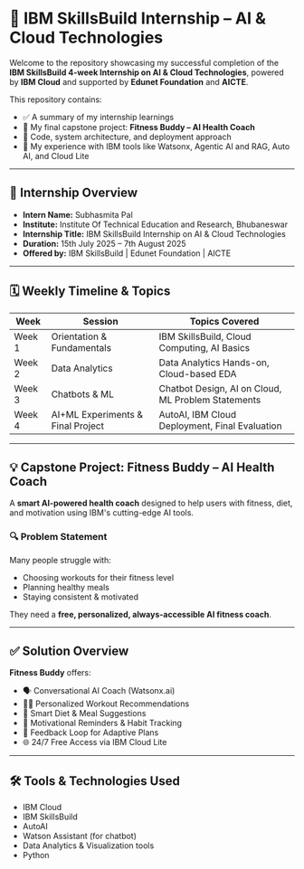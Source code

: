 # 🤖 IBM SkillsBuild Internship – AI & Cloud Technologies

Welcome to the repository showcasing my successful completion of the **IBM SkillsBuild 4-week Internship on AI & Cloud Technologies**, powered by **IBM Cloud** and supported by **Edunet Foundation** and **AICTE**.

This repository contains:
- ✅ A summary of my internship learnings
- 🧠 My final capstone project: **Fitness Buddy – AI Health Coach**
- 🧪 Code, system architecture, and deployment approach
- 🎯 My experience with IBM tools like Watsonx, Agentic AI and RAG, Auto AI, and Cloud Lite

---
## 📌 Internship Overview

- **Intern Name:** Subhasmita Pal  
- **Institute:** Institute Of Technical Education and Research, Bhubaneswar  
- **Internship Title:** IBM SkillsBuild Internship on AI & Cloud Technologies  
- **Duration:** 15th July 2025 – 7th August 2025  
- **Offered by:** IBM SkillsBuild | Edunet Foundation | AICTE  

---

## 🗓️ Weekly Timeline & Topics

| **Week** | **Session**                              | **Topics Covered**                                 |
|----------|-------------------------------------------|----------------------------------------------------|
| Week 1   | Orientation & Fundamentals                | IBM SkillsBuild, Cloud Computing, AI Basics        |
| Week 2   | Data Analytics                             | Data Analytics Hands-on, Cloud-based EDA           |
| Week 3   | Chatbots & ML                              | Chatbot Design, AI on Cloud, ML Problem Statements |
| Week 4   | AI+ML Experiments & Final Project          | AutoAI, IBM Cloud Deployment, Final Evaluation     |

---
## 💡 Capstone Project: Fitness Buddy – AI Health Coach

A **smart AI-powered health coach** designed to help users with fitness, diet, and motivation using IBM's cutting-edge AI tools.

### 🔍 Problem Statement

Many people struggle with:
- Choosing workouts for their fitness level  
- Planning healthy meals  
- Staying consistent & motivated  

They need a **free, personalized, always-accessible AI fitness coach**.

---

## ✅ Solution Overview

**Fitness Buddy** offers:

- 🗣️ Conversational AI Coach (Watsonx.ai)  
- 🏋️‍♂️ Personalized Workout Recommendations  
- 🥗 Smart Diet & Meal Suggestions  
- 📣 Motivational Reminders & Habit Tracking  
- 🔁 Feedback Loop for Adaptive Plans  
- 🌐 24/7 Free Access via IBM Cloud Lite  

---
## 🛠️ Tools & Technologies Used
- IBM Cloud
- IBM SkillsBuild
- AutoAI
- Watson Assistant (for chatbot)
- Data Analytics & Visualization tools
- Python
